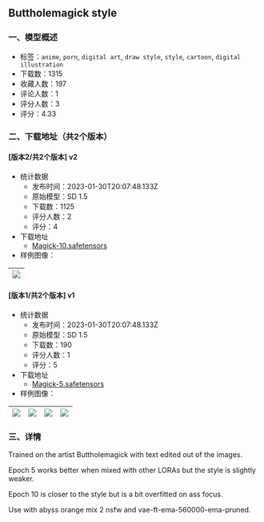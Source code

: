 ## Buttholemagick style
### 一、模型概述

- 标签：`anime`, `porn`, `digital art`, `draw style`, `style`, `cartoon`, `digital illustration`
- 下载数：1315
- 收藏人数：197
- 评论人数：1
- 评分人数：3
- 评分：4.33

### 二、下载地址（共2个版本）

#### [版本2/共2个版本] v2

- 统计数据
  - 发布时间：2023-01-30T20:07:48.133Z
  - 原始模型：SD 1.5
  - 下载数：1125
  - 评分人数：2
  - 评分：4
- 下载地址
  - [Magick-10.safetensors](https://civitai.com/api/download/models/6854)
- 样例图像：

| <img src="https://image.civitai.com/xG1nkqKTMzGDvpLrqFT7WA/d76fecaf-9bcb-4af5-e90d-a22b5433fb00/width=450/62657.jpeg" /> |
| ---- |

#### [版本1/共2个版本] v1

- 统计数据
  - 发布时间：2023-01-30T20:07:48.133Z
  - 原始模型：SD 1.5
  - 下载数：190
  - 评分人数：1
  - 评分：5
- 下载地址
  - [Magick-5.safetensors](https://civitai.com/api/download/models/6838)
- 样例图像：

| <img src="https://image.civitai.com/xG1nkqKTMzGDvpLrqFT7WA/5522cb8f-aa16-406f-736d-20aa89fdfa00/width=450/62442.jpeg" /> | <img src="https://image.civitai.com/xG1nkqKTMzGDvpLrqFT7WA/227646f1-d6ae-42fb-83e1-72b860f5c200/width=450/62451.jpeg" /> | <img src="https://image.civitai.com/xG1nkqKTMzGDvpLrqFT7WA/0540d8c0-ea32-405e-9afe-2b159a079f00/width=450/62450.jpeg" /> | <img src="https://image.civitai.com/xG1nkqKTMzGDvpLrqFT7WA/5edb59cc-1f5f-42d7-9d81-873c096e5b00/width=450/62449.jpeg" /> |
| ---- | ---- | ---- | ---- |


### 三、详情
<p>Trained on the artist Buttholemagick with text edited out of the images.</p><p>Epoch 5 works better when mixed with other LORAs but the style is slightly weaker.</p><p>Epoch 10 is closer to the style but is a bit overfitted on ass focus.</p><p>Use with abyss orange mix 2 nsfw and vae-ft-ema-560000-ema-pruned.</p>